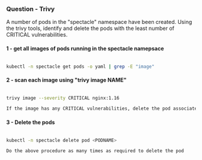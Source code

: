### Question - Trivy

A number of pods in the "spectacle" namespace have been created. Using the trivy tools, identify and delete the pods with the least number of CRITICAL vulnerabilities.

#### 1 - get all images of pods running in the spectacle namepsace

```sh

kubectl -n spectacle get pods -o yaml | grep -E "image"

```

#### 2 - scan each image using "trivy image NAME"

```sh

trivy image --severity CRITICAL nginx:1.16

If the image has any CRITICAL vulnerabilities, delete the pod associated with that image.

```

#### 3 - Delete the pods

```sh

kubectl -n spectacle delete pod <PODNAME>

Do the above procedure as many times as required to delete the pod 

```
